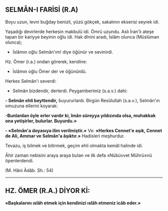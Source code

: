 ## SELMÂN-I FARİSİ (R.A)

Boyu uzun, levni buğday benizli, yüzü gök­çek, sakalının ekserisi seyrek idi.

Yaşadığı devirlerde herkesin makbulü idi. Ömrü uzundu. Aslı İran'lı ateşe tapan bir kariyye beyinin oğlu idi. Hak dînini aradı, İslâm olunca (Müslüman olunca);

-  İslâmın oğlu Selmân'ım! diye öğünür ve sevinirdi.

Hz. Ömer (r.a.) ondan görerek, kendine:

- İslâmın oğlu Ömer der ve öğünürdü.

Herkes Selmân'ı severdi:

-  Selmân bizdendir, derlerdi. Peygamberi­miz (s.a.v.) dahi:

**- Selmân ehli beyttendir,** buyururlardı. Birgün Resûlullah (s.a.v.), Selmân'ın omuzuna ellerini koyarak:

**-Bunlardan öyle erler vardır ki, îmân süreyya yıldızında olsa, muhakkak ona yetişirler, bulurlar. Buyurdu.»**

**- «Selmân'a doyasıya ilim verilmiştir.»** Ve: **«Herkes Cennet'e aşık, Cennet de Ali, Ammar ve Selmân'a âşıktır.»** Hadisleri meşhurdur.

Tevazu, iş bilmek ve bitirmek, geçim ehli olmakta kemâl halinde idi.

Âhir zaman nebisini araya araya bulan ve ilk defa «Nübüvvet Mührü»nü öpenlerdendi.

(M. Hâni Âdâb. Sh.: 54)

<hr>

## HZ. ÖMER (R.A.) DİYOR Kİ:

**«Başkalarını ıslâh etmek için kendinizi ıslâh etmeniz icâb eder.»**
